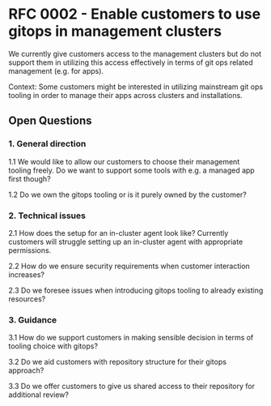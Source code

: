 # RFC 0002 - Enable customers to use gitops in management clusters

We currently give customers access to the management clusters but do not support them in utilizing this access effectively in terms of git ops related management (e.g. for apps).

Context:
Some customers might be interested in utilizing mainstream git ops tooling in order to manage their apps across clusters and installations.

## Open Questions

### 1. General direction
1.1 We would like to allow our customers to choose their management tooling freely. Do we want to support some tools with e.g. a managed app first though?

1.2 Do we own the gitops tooling or is it purely owned by the customer?

### 2. Technical issues
2.1 How does the setup for an in-cluster agent look like? Currently customers will struggle setting up an in-cluster agent with appropriate permissions.

2.2 How do we ensure security requirements when customer interaction increases?

2.3 Do we foresee issues when introducing gitops tooling to already existing resources?

### 3. Guidance
3.1 How do we support customers in making sensible decision in terms of tooling choice with gitops?

3.2 Do we aid customers with repository structure for their gitops approach?

3.3 Do we offer customers to give us shared access to their repository for additional review?
